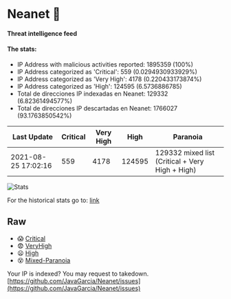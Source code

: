# Neanet :hocho:
#### Threat intelligence feed
#### The stats:

- IP Address with malicious activities reported: 1895359 (100%)
- IP Address categorized as 'Critical':  559 (0.0294930933929%)
- IP Address categorized as 'Very High':  4178 (0.220433173874%)
- IP Address categorized as 'High':  124595 (6.5736886785)
- Total de direcciones IP indexadas en Neanet:  129332 (6.82361494577%)
- Total de direcciones IP descartadas en Neanet:  1766027 (93.1763850542%)

| Last Update | Critical | Very High | High | Paranoia |
| --- | --- | --- | --- | --- |
| 2021-08-25 17:02:16 | 559 | 4178 | 124595 | 129332 mixed list (Critical + Very High + High)|

![Stats](https://docs.google.com/spreadsheets/d/e/2PACX-1vSnaNMIXVabIpDJjufMlzH7poXnshF3mgd8Is1g9ytUEzVsP5my4Trn8f-xkoLLQ38xpL3HtmUexLo6/pubchart?oid=501124687&format=image)

For the historical stats go to: [link](/stats.csv)
## Raw
- :scream: [Critical](https://raw.githubusercontent.com/JavaGarcia/Neanet/master/blacklists/neanet_critical.txt)
- :fearful: [VeryHigh](https://raw.githubusercontent.com/JavaGarcia/Neanet/master/blacklists/neanet_veryHigh.txtt)
- :frowning: [High](https://raw.githubusercontent.com/JavaGarcia/Neanet/master/blacklists/neanet_high.txt)
- :dizzy_face: [Mixed-Paranoia](https://raw.githubusercontent.com/JavaGarcia/Neanet/master/blacklists/neanet_all.txt)


Your IP is indexed? You may request to takedown. [https://github.com/JavaGarcia/Neanet/issues](https://github.com/JavaGarcia/Neanet/issues)



















































































































































































































































































































































































































































































































































































































































































































































































































































































































































































































































































































































































































































































































































































































































































































































































































































































































































































































































































































































































































































































































































































































































































































































































































































































































































































































































































































































































































































































































































































































































































































































































































































































































































































































































































































































































































































































































































































































































































































































































































































































































































































































































































































































































































































































































































































































































































































































































































































































































































































































































































































































































































































































































































































































































































































































































































































































































































































































































































































































































































































































































































































































































































































































































































































































































































































































































































































































































































































































































































































































































































































































































































































































































































































































































































































































































































































































































































































































































































































































































































































































































































































































































































































































































































































































































